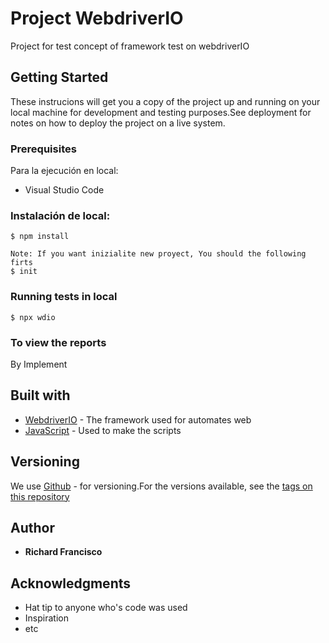 
# Project WebdriverIO
Project for test concept of framework test on webdriverIO
## Getting Started
These instrucions will get you a copy of the project up and running on your local machine for development and testing purposes.See deployment for notes on how to deploy the project on a live system.

### Prerequisites

Para la ejecución en local:
- Visual Studio Code

### Instalación de local:
```
$ npm install 

Note: If you want inizialite new proyect, You should the following firts
$ init

```

### Running tests in local
```
$ npx wdio
```

### To view the reports
By Implement

## Built with
* [WebdriverIO](https://webdriver.io/) - The framework used for automates web
* [JavaScript](https://developer.mozilla.org/es/docs/Web/JavaScript) - Used to make the scripts

## Versioning
We use [Github](https://github.com/) - for versioning.For the versions available, see the [tags on this repository](https://github.com/richie07/Espn_Webdriver.io)

## Author
* **Richard Francisco**

## Acknowledgments
* Hat tip to anyone who's code was used
* Inspiration
* etc